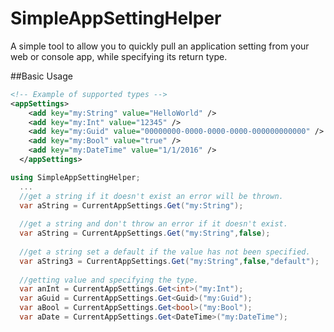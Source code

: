 # SimpleAppSettingHelper
A simple tool to allow you to quickly pull an application setting from your web or console app, while specifying its return type.

##Basic Usage
```xml
<!-- Example of supported types -->
<appSettings>
    <add key="my:String" value="HelloWorld" />
    <add key="my:Int" value="12345" />
    <add key="my:Guid" value="00000000-0000-0000-0000-000000000000" />
    <add key="my:Bool" value="true" />
    <add key="my:DateTime" value="1/1/2016" />
  </appSettings>
```

```csharp
using SimpleAppSettingHelper;
  ...
  //get a string if it doesn't exist an error will be thrown.
  var aString = CurrentAppSettings.Get("my:String");
  
  //get a string and don't throw an error if it doesn't exist.
  var aString = CurrentAppSettings.Get("my:String",false);
  
  //get a string set a default if the value has not been specified.
  var aString3 = CurrentAppSettings.Get("my:String",false,"default");
  
  //getting value and specifying the type.
  var anInt = CurrentAppSettings.Get<int>("my:Int");
  var aGuid = CurrentAppSettings.Get<Guid>("my:Guid");
  var aBool = CurrentAppSettings.Get<bool>("my:Bool");
  var aDate = CurrentAppSettings.Get<DateTime>("my:DateTime");
```
